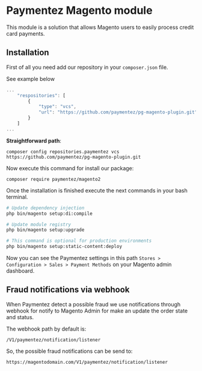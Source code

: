 # Paymentez Magento module

This module is a solution that allows Magento users to easily process credit card payments.

## Installation

First of all you need add our repository in your `composer.json` file.

See example below


```js
...
    "respositories": [
        {
            "type": "vcs",
            "url": "https://github.com/paymentez/pg-magento-plugin.git"
        }
    ]
...
```

**Straightforward path**:

`composer config repositories.paymentez vcs https://github.com/paymentez/pg-magento-plugin.git`

Now execute this command for install our package:

`composer require paymentez/magento2`

Once the installation is finished execute the next commands in your bash terminal.

```bash
# Update dependency injection
php bin/magento setup:di:compile

# Update module registry
php bin/magento setup:upgrade

# This command is optional for production environments
php bin/magento setup:static-content:deploy
```

Now you can see the Paymentez settings in this path `Stores > Configuration > Sales > Payment Methods` on your Magento admin dashboard.


## Fraud notifications via webhook

When Paymentez detect a possible fraud we use notifications through webhook for notify to Magento Admin for make an update the order state and status.

The webhook path by default is:

`/V1/paymentez/notification/listener`

So, the possible fraud notifications can be send to:

`https://magentodomain.com/V1/paymentez/notification/listener`



